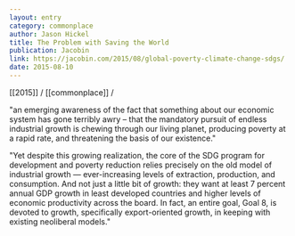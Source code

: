 ```yaml
---
layout: entry
category: commonplace
author: Jason Hickel
title: The Problem with Saving the World
publication: Jacobin
link: https://jacobin.com/2015/08/global-poverty-climate-change-sdgs/
date: 2015-08-10
---
```


[[2015]] / [[commonplace]] / 

"an emerging awareness of the fact that something about our economic system has gone terribly awry – that the mandatory pursuit of endless industrial growth is chewing through our living planet, producing poverty at a rapid rate, and threatening the basis of our existence."
 
"Yet despite this growing realization, the core of the SDG program for development and poverty reduction relies precisely on the old model of industrial growth — ever-increasing levels of extraction, production, and consumption. And not just a little bit of growth: they want at least 7 percent annual GDP growth in least developed countries and higher levels of economic productivity across the board. In fact, an entire goal, Goal 8, is devoted to growth, specifically export-oriented growth, in keeping with existing neoliberal models."
